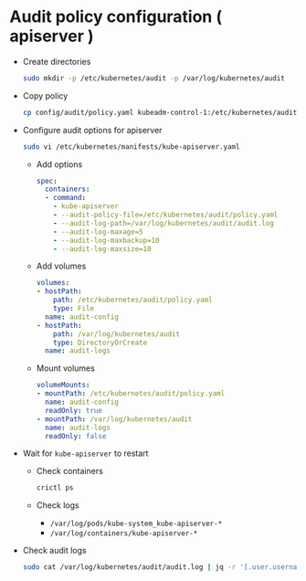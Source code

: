 
# Audit policy configuration ( apiserver )

- Create directories
  ```bash
  sudo mkdir -p /etc/kubernetes/audit -p /var/log/kubernetes/audit
  ```

- Copy policy
  ```bash
  cp config/audit/policy.yaml kubeadm-control-1:/etc/kubernetes/audit
  ```

- Configure audit options for apiserver
  ```bash
  sudo vi /etc/kubernetes/manifests/kube-apiserver.yaml
  ```

  - Add options
    ```yaml
    spec:
      containers:
      - command:
        - kube-apiserver
        - --audit-policy-file=/etc/kubernetes/audit/policy.yaml
        - --audit-log-path=/var/log/kubernetes/audit/audit.log
        - --audit-log-maxage=5
        - --audit-log-maxbackup=10
        - --audit-log-maxsize=10
    ```

  - Add volumes
    ```yaml
    volumes:
    - hostPath:
        path: /etc/kubernetes/audit/policy.yaml
        type: File
      name: audit-config
    - hostPath:
        path: /var/log/kubernetes/audit
        type: DirectoryOrCreate
      name: audit-logs
    ```

  - Mount volumes
    ```yaml
    volumeMounts:
    - mountPath: /etc/kubernetes/audit/policy.yaml
      name: audit-config
      readOnly: true
    - mountPath: /var/log/kubernetes/audit
      name: audit-logs
      readOnly: false
    ```

- Wait for `kube-apiserver` to restart

  - Check containers
    ```bash
    crictl ps
    ```

  - Check logs
    - `/var/log/pods/kube-system_kube-apiserver-*`
    - `/var/log/containers/kube-apiserver-*`

- Check audit logs
  ```bash
  sudo cat /var/log/kubernetes/audit/audit.log | jq -r '[.user.username,.verb,.objectRef.name]|@csv'
  ```
